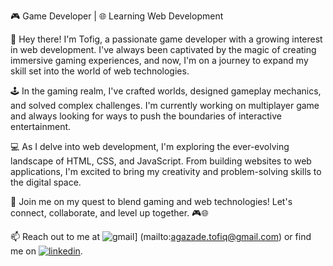🎮 Game Developer | 🌐 Learning Web Development

👋 Hey there! I'm Tofig, a passionate game developer with a growing interest in web development. I've always been captivated by the magic of creating immersive gaming experiences, and now, I'm on a journey to expand my skill set into the world of web technologies.

🕹️ In the gaming realm, I've crafted worlds, designed gameplay mechanics, and solved complex challenges. I'm currently working on multiplayer game and always looking for ways to push the boundaries of interactive entertainment.

💻 As I delve into web development, I'm exploring the ever-evolving landscape of HTML, CSS, and JavaScript. From building websites to web applications, I'm excited to bring my creativity and problem-solving skills to the digital space.

🚀 Join me on my quest to blend gaming and web technologies! Let's connect, collaborate, and level up together. 🎮🌐

📫 Reach out to me at ![gmail](https://img.shields.io/badge/Gmail-white?style=for-the-badge&logo=Gmail&logoColor=red)] (mailto:agazade.tofiq@gmail.com) or find me on [![linkedin](https://img.shields.io/badge/Linkedin-white?style=for-the-badge&logo=Linkedin&logoColor=blue)](https://www.linkedin.com/in/tofig-aghazada/).